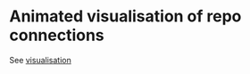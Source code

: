# Animated visualisation of repo connections

See [visualisation](https://weboftrust.github.io/WOT-terms/visualisations/WebOfTrust/index.htm)